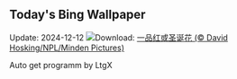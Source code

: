 ## Today's Bing Wallpaper
Update: 2024-12-12
![](https://www.bing.com/th?id=OHR.WildPoinsettia_ZH-CN7984548709_UHD.jpg&w=1000)Download: [一品红或圣诞花 (© David Hosking/NPL/Minden Pictures)](https://www.bing.com/th?id=OHR.WildPoinsettia_ZH-CN7984548709_UHD.jpg)

Auto get programm by LtgX
